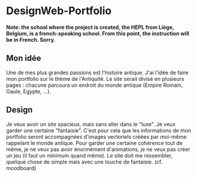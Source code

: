 # DesignWeb-Portfolio

**Note: the school where the project is created, the HEPL from Liège, Belgium, is a french-speaking school. From this point, the instruction will be in French. Sorry.**

## Mon idée

Une de mes plus grandes passions est l'histoire antique. J'ai l'idée de faire mon portfolio sur le thème de l'Antiquité. Le site serait divisé en plusieurs pages : chacune parcoura un endroit du monde antique (Empire Romain, Gaule, Egypte, ...). 

## Design 

Je veux avoir un site spacieux, mais sans aller dans le "luxe". Je veux garder une certaine "fantaisie". C'est pour cela que les informations de mon portfolio seront accompagnées d'images vectoriels créées par moi-même rappelant le monde antique. Pour garder une certaine cohérence tout de même, je ne veux pas avoir énormément d'animations, je ne veux pas créer un jeu (il faut un minimum quand même). Le site doit me ressembler, quelque chose de simple mais avec une touche de fantaisie. (cf. moodboard) 
